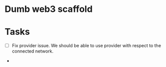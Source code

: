 # Dumb web3 scaffold



# Tasks
- [ ] Fix provider issue. We should be able to use provider with respect to the connected network.
- 